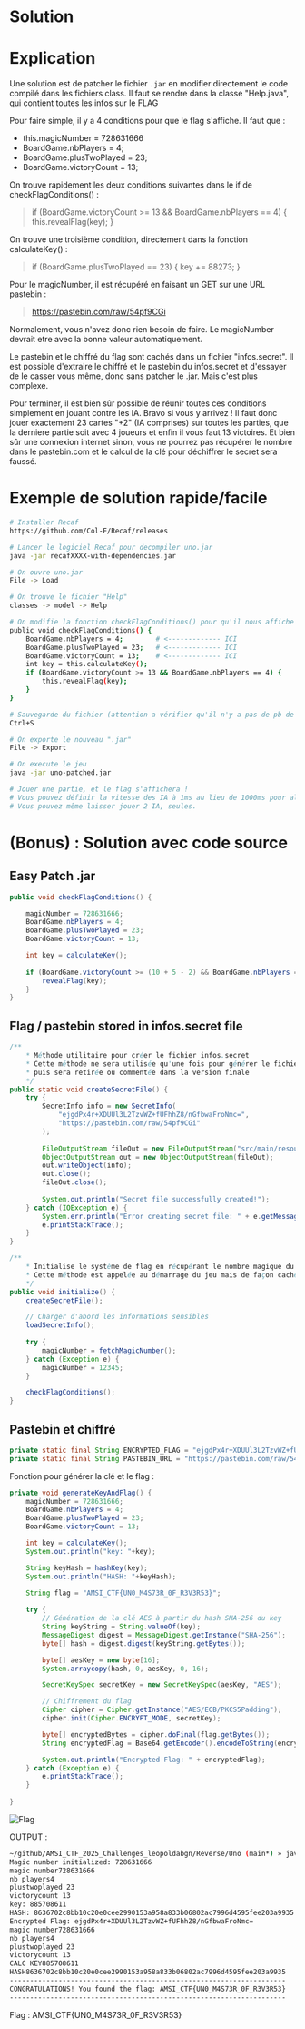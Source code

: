 # Solution

# Explication
Une solution est de patcher le fichier `.jar` en modifier directement le code compilé dans les fichiers class.
Il faut se rendre dans la classe "Help.java", qui contient toutes les infos sur le FLAG

Pour faire simple, il y a 4 conditions pour que le flag s'affiche. Il faut que :
- this.magicNumber = 728631666
- BoardGame.nbPlayers = 4;
- BoardGame.plusTwoPlayed = 23;
- BoardGame.victoryCount = 13;

On trouve rapidement les deux conditions suivantes dans le if de checkFlagConditions() :
> if (BoardGame.victoryCount >= 13 && BoardGame.nbPlayers == 4) { this.revealFlag(key); }

On trouve une troisième condition, directement dans la fonction calculateKey() :
> if (BoardGame.plusTwoPlayed == 23) { key += 88273; }

Pour le magicNumber, il est récupéré en faisant un GET sur une URL pastebin :
> https://pastebin.com/raw/54pf9CGi

Normalement, vous n'avez donc rien besoin de faire. Le magicNumber devrait etre avec la bonne valeur automatiquement.

Le pastebin et le chiffré du flag sont cachés dans un fichier "infos.secret". Il est possible d'extraire le chiffré et le pastebin du infos.secret et d'essayer de le casser vous même, donc sans patcher le .jar. Mais c'est plus complexe.

Pour terminer, il est bien sûr possible de réunir toutes ces conditions simplement en jouant contre les IA. Bravo si vous y arrivez ! Il faut donc jouer exactement 23 cartes "+2" (IA comprises) sur toutes les parties, que la derniere partie soit avec 4 joueurs et enfin il vous faut 13 victoires. Et bien sûr une connexion internet sinon, vous ne pourrez pas récupérer le nombre dans le pastebin.com et le calcul de la clé pour déchiffrer le secret sera faussé.

# Exemple de solution rapide/facile
```bash
# Installer Recaf
https://github.com/Col-E/Recaf/releases

# Lancer le logiciel Recaf pour decompiler uno.jar
java -jar recafXXXX-with-dependencies.jar

# On ouvre uno.jar
File -> Load

# On trouve le fichier "Help"
classes -> model -> Help

# On modifie la fonction checkFlagConditions() pour qu'il nous affiche le flag
public void checkFlagConditions() {
    BoardGame.nbPlayers = 4;        # <------------- ICI
    BoardGame.plusTwoPlayed = 23;   # <------------- ICI
    BoardGame.victoryCount = 13;    # <------------- ICI
    int key = this.calculateKey();
    if (BoardGame.victoryCount >= 13 && BoardGame.nbPlayers == 4) {
        this.revealFlag(key);
    }
}

# Sauvegarde du fichier (attention a vérifier qu'il n'y a pas de pb de compilation)
Ctrl+S

# On exporte le nouveau ".jar"
File -> Export

# On execute le jeu
java -jar uno-patched.jar

# Jouer une partie, et le flag s'affichera !
# Vous pouvez définir la vitesse des IA à 1ms au lieu de 1000ms pour aller plus vite
# Vous pouvez même laisser jouer 2 IA, seules.
```

# (Bonus) : Solution avec code source

## Easy Patch .jar
```java
public void checkFlagConditions() {

    magicNumber = 728631666;
    BoardGame.nbPlayers = 4;
    BoardGame.plusTwoPlayed = 23;
    BoardGame.victoryCount = 13;

    int key = calculateKey();
    
    if (BoardGame.victoryCount >= (10 + 5 - 2) && BoardGame.nbPlayers == 2*2) {
        revealFlag(key);
    }
}
```

## Flag / pastebin stored in infos.secret file
```java
/**
    * Méthode utilitaire pour créer le fichier infos.secret
    * Cette méthode ne sera utilisée qu'une fois pour générer le fichier
    * puis sera retirée ou commentée dans la version finale
    */
public static void createSecretFile() {
    try {
        SecretInfo info = new SecretInfo(
            "ejgdPx4r+XDUUl3L2TzvWZ+fUFhhZ8/nGfbwaFroNmc=",
            "https://pastebin.com/raw/54pf9CGi"
        );
        
        FileOutputStream fileOut = new FileOutputStream("src/main/resources/infos.secret");
        ObjectOutputStream out = new ObjectOutputStream(fileOut);
        out.writeObject(info);
        out.close();
        fileOut.close();
        
        System.out.println("Secret file successfully created!");
    } catch (IOException e) {
        System.err.println("Error creating secret file: " + e.getMessage());
        e.printStackTrace();
    }
}

/**
    * Initialise le système de flag en récupérant le nombre magique du Pastebin
    * Cette méthode est appelée au démarrage du jeu mais de façon cachée
    */
public void initialize() {
    createSecretFile();

    // Charger d'abord les informations sensibles
    loadSecretInfo();
    
    try {
        magicNumber = fetchMagicNumber();
    } catch (Exception e) {
        magicNumber = 12345; 
    }

    checkFlagConditions();
}
```

## Pastebin et chiffré
```java
private static final String ENCRYPTED_FLAG = "ejgdPx4r+XDUUl3L2TzvWZ+fUFhhZ8/nGfbwaFroNmc=";
private static final String PASTEBIN_URL = "https://pastebin.com/raw/54pf9CGi";
```

Fonction pour générer la clé et le flag :
```java
private void generateKeyAndFlag() {
    magicNumber = 728631666;
    BoardGame.nbPlayers = 4;
    BoardGame.plusTwoPlayed = 23;
    BoardGame.victoryCount = 13;

    int key = calculateKey();
    System.out.println("key: "+key);

    String keyHash = hashKey(key);
    System.out.println("HASH: "+keyHash);
    
    String flag = "AMSI_CTF{UN0_M4S73R_0F_R3V3R53}";

    try {
        // Génération de la clé AES à partir du hash SHA-256 du key
        String keyString = String.valueOf(key);
        MessageDigest digest = MessageDigest.getInstance("SHA-256");
        byte[] hash = digest.digest(keyString.getBytes());

        byte[] aesKey = new byte[16];
        System.arraycopy(hash, 0, aesKey, 0, 16);

        SecretKeySpec secretKey = new SecretKeySpec(aesKey, "AES");

        // Chiffrement du flag
        Cipher cipher = Cipher.getInstance("AES/ECB/PKCS5Padding");
        cipher.init(Cipher.ENCRYPT_MODE, secretKey);

        byte[] encryptedBytes = cipher.doFinal(flag.getBytes());
        String encryptedFlag = Base64.getEncoder().encodeToString(encryptedBytes);

        System.out.println("Encrypted Flag: " + encryptedFlag);
    } catch (Exception e) {
        e.printStackTrace();
    }
    
}
```

![Flag](flag_display.png)

OUTPUT :
```bash
~/github/AMSI_CTF_2025_Challenges_leopoldabgn/Reverse/Uno (main*) » java -jar target/uno-1.0.0-SNAPSHOT.jar
Magic number initialized: 728631666
magic number728631666
nb players4
plustwoplayed 23
victorycount 13
key: 885708611
HASH: 8636702c8bb10c20e0cee2990153a958a833b06802ac7996d4595fee203a9935
Encrypted Flag: ejgdPx4r+XDUUl3L2TzvWZ+fUFhhZ8/nGfbwaFroNmc=
magic number728631666
nb players4
plustwoplayed 23
victorycount 13
CALC KEY885708611
HASH8636702c8bb10c20e0cee2990153a958a833b06802ac7996d4595fee203a9935
--------------------------------------------------------------------
CONGRATULATIONS! You found the flag: AMSI_CTF{UN0_M4S73R_0F_R3V3R53}
--------------------------------------------------------------------
```

Flag : AMSI_CTF{UN0_M4S73R_0F_R3V3R53}